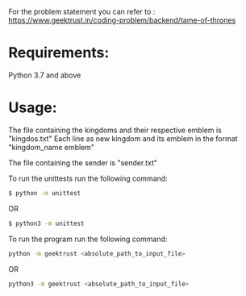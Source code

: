 For the problem statement you can refer to : https://www.geektrust.in/coding-problem/backend/tame-of-thrones

# Requirements:
Python 3.7 and above

# Usage:
The file containing the kingdoms and their respective emblem is "kingdos.txt" 
Each line as new kingdom and its emblem in the format "kingdom_name emblem"

The file containing the sender is "sender.txt"

To run the unittests run the following command:
```sh
$ python -m unittest
```

OR
``` sh
$ python3 -m unittest
```

To run the program run the following command:
```sh
python -m geektrust <absolute_path_to_input_file>
```
OR
```sh
python3 -m geektrust <absolute_path_to_input_file>
```
